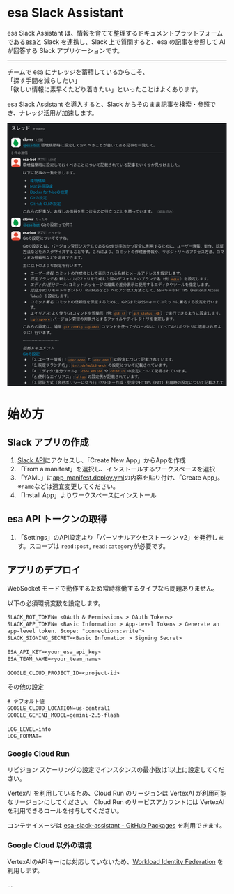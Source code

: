 # esa Slack Assistant

esa Slack Assistant は、情報を育てて整理するドキュメントプラットフォームである[esa](https://esa.io/)と Slack を連携し、Slack 上で質問すると、esa の記事を参照して AI が回答する Slack アプリケーションです。

---

チームで esa にナレッジを蓄積しているからこそ、  
「探す手間を減らしたい」  
「欲しい情報に素早くたどり着きたい」といったことはよくあります。  


esa Slack Assistant を導入すると、Slack からそのまま記事を検索・参照でき、ナレッジ活用が加速します。

![readme-sample1.png](docs/asset/readme-sample1.png)


# 始め方

## Slack アプリの作成
1. [Slack API](https://api.slack.com/apps)にアクセスし、「Create New App」からAppを作成
2. 「From a manifest」を選択し、インストールするワークスペースを選択
3. 「YAML」に[app_manifest.deploy.yml](app_manifest.deploy.yml)の内容を貼り付け、「Create App」。※`name`などは適宜変更してください。
4. 「Install App」よりワークスペースにインストール


## esa API トークンの取得
1. 「Settings」のAPI設定より「パーソナルアクセストークン v2」を発行します。スコープは `read:post`, `read:category`が必要です。


## アプリのデプロイ
WebSocket モードで動作するため常時稼働するタイプなら問題ありません。

以下の必須環境変数を設定します。
```
SLACK_BOT_TOKEN= <OAuth & Permissions > OAuth Tokens>
SLACK_APP_TOKEN= <Basic Information > App-Level Tokens > Generate an app-level token. Scope: "connections:write">
SLACK_SIGNING_SECRET=<Basic Infomation > Signing Secret>

ESA_API_KEY=<your_esa_api_key>
ESA_TEAM_NAME=<your_team_name>

GOOGLE_CLOUD_PROJECT_ID=<project-id>
```

その他の設定
```
# デフォルト値
GOOGLE_CLOUD_LOCATION=us-central1
GOOGLE_GEMINI_MODEL=gemini-2.5-flash

LOG_LEVEL=info
LOG_FORMAT=
```

### Google Cloud Run
リビジョン スケーリングの設定でインスタンスの最小数は1以上に設定してください。

VertexAI を利用しているため、Cloud Run のリージョンは VertexAI が利用可能なリージョンにしてください。
Cloud Run のサービスアカウントには VertexAI を利用できるロールを付与してください。

コンテナイメージは [esa-slack-assistant - GitHub Packages](https://github.com/clover0/esa-slack-assistant/pkgs/container/esa-slack-assistant) を利用できます。


### Google Cloud 以外の環境
VertexAIのAPIキーには対応していないため、[Workload Identity Federation](https://cloud.google.com/iam/docs/workload-identity-federation?hl=ja) を利用します。

...
